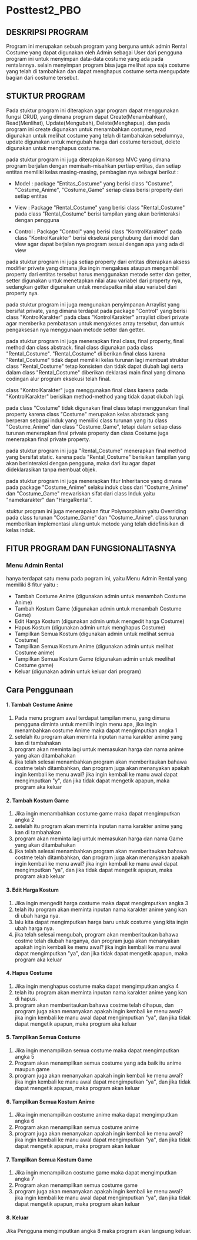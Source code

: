 # Posttest2_PBO
## DESKRIPSI PROGRAM
Program ini merupakan sebuah program yang berguna untuk admin Rental Costume yang dapat digunakan oleh Admin sebagai User dari pengguna program ini untuk menyimpan data-data costume yang ada pada rentalannya. selain menyimpan program bisa juga melihat apa saja costume yang telah di tambahkan dan dapat menghapus costume serta mengupdate bagian dari costume tersebut.
## STUKTUR PROGRAM
Pada stuktur program ini diterapkan agar program dapat menggunakan fungsi CRUD, yang dimana program dapat Create(Menambahkan), Read(Menlihat), Update(Mengubah), Delete(Menghapus). dan pada program ini create digunakan untuk menambahkan costume, read digunakan untuk melihat costume yang telah di tambahakan sebelumnya, update digunakan untuk mengubah harga dari costume tersebut, delete digunakan untuk menghapus costume.

pada stuktur program ini juga diterapkan Konsep MVC yang dimana program berjalan dengan memisah-misahkan pertiap entitas, dan setiap entitas memiliki kelas masing-masing, pembagian nya sebagai berikut :

- Model : package "Entitas_Costume" yang berisi class "Costume", "Costume_Anime", "Costume_Game" seriap class berisi property dari setiap entitas

- View : Package "Rental_Costume" yang berisi class "Rental_Costume" pada class "Rental_Costume" berisi tampilan yang akan berinteraksi dengan pengguna
  
- Control : Package "Control" yang berisi class "KontrolKarakter" pada class "KontrolKarakter" berisi eksekusi penghubung dari model dan view agar dapat berjalan nya program sesuai dengan apa yang ada di view

pada stuktur program ini juga setiap property dari entitas diterapkan aksess modifier privete yang dimana jika ingin mengakses ataupun mengambil property dari entitas tersebut harus menggunakan metode setter dan getter, setter digunakan untuk menetapkan nilai atau variabel dari property nya, sedangkan getter digunakan untuk mendapatka nilai atau variabel dari property nya.

pada stuktur program ini juga mengunakan penyimpanan Arraylist yang bersifat private, yang dimana terdapat pada package  "Control" yang berisi class "KontrolKarakter" pada class "KontrolKarakter" arraylist diberi private agar memberika pembatasan untuk mengakses array tersebut, dan untuk pengaksesan nya menggunaan metode setter dan getter.

pada stuktur program ini juga menerapkan final class, final property, final method dan class abstrack.
final class digunakan pada class "Rental_Costume". "Rental_Costume" di berikan final class karena "Rental_Costume" tidak dapat memiliki kelas turunan lagi membuat struktur class "Rental_Costume" tetap konsisten dan tidak dapat diubah lagi serta dalam class "Rental_Costume" diberikan deklarasi main final yang dimana codingan alur program eksekusi telah final. 

class "KontrolKarakter" juga menggunakan final class karena pada "KontrolKarakter" berisikan method-method yang tidak dapat diubah lagi.

pada class "Costume" tidak digunakan final class tetapi menggunakan final property karena class "Costume" merupakan kelas abstarack yang berperan sebagai induk yang memiliki class turunan yang itu class "Costume_Anime" dan class "Costume_Game", tetapi dalam setiap class turunan menerapkan final private property dan class Costume juga menerapkan final private property.


pada stuktur program ini juga "Rental_Costume" menerapkan final method yang bersifat static. karena pada "Rental_Costume" berisikan tampilan yang akan berinteraksi dengan pengguna, maka dari itu agar dapat dideklarasikan tanpa membuat objek.


pada stuktur program ini juga menerapkan fitur Inheritance yang dimana pada package "Costume_Anime" selaku induk class dari "Costume_Anime" dan "Costume_Game" mewariskan sifat dari class Induk yaitu "namekarakter" dan "HargaRental".


stuktur program ini juga menerapakan fitur Polymorphism yaitu Overriding pada class turunan "Costume_Game" dan "Costume_Anime". class turunan memberikan implementasi ulang untuk metode yang telah didefinisikan di kelas induk.

## FITUR PROGRAM DAN FUNGSIONALITASNYA
### Menu Admin Rental
hanya terdapat satu menu pada pogram ini, yaitu Menu Admin Rental yang memiliki 8 fitur yaitu :

- Tambah Costume Anime (digunakan admin untuk menambah Costume Anime)
- Tambah Kostum Game (digunakan admin untuk menambah Costume Game)
- Edit Harga Kostum (digunakan admin untuk mengedit harga Costume)
- Hapus Kostum (digunakan admin untuk menghapus Costume)
- Tampilkan Semua Kostum (digunakan admin untuk melihat semua Costume)
- Tampilkan Semua Kostum Anime (digunakan admin untuk melihat Costume anime)
- Tampilkan Semua Kostum Game (digunakan admin untuk meelihat Costume game)
- Keluar (digunakan admin untuk keluar dari program)

## Cara Penggunaan 
#### 1. Tambah Costume Anime
1. Pada menu program awal terdapat tampilan menu, yang dimana pengguna diminta untuk memilih ingin menu apa, jika ingin menambahkan costume Anime maka dapat mengimputkan angka 1
2. setelah itu program akan meminta inputan nama karakter anime yang kan di tambahakan
3. program akan meminta lagi untuk memasukan harga dan nama anime yang akan ditambahakan
4. jika telah selesai menambahkan program akan memberitaukan bahawa costme telah ditambahkan, dan program juga akan menanyakan apakah ingin kembali ke menu awal? jika ingin kembali ke manu awal dapat mengimputkan "y", dan jika tidak dapat mengetik apapun, maka program aka keluar
#### 2. Tambah Kostum Game
1. Jika ingin menambahkan costume game maka dapat mengimputkan angka 2
2. setelah itu program akan meminta inputan nama karakter anime yang kan di tambahakan
3. program akan meminta lagi untuk memasukan harga dan nama Game yang akan ditambahakan
4. jika telah selesai menambahkan program akan memberitaukan bahawa costme telah ditambahkan, dan program juga akan menanyakan apakah ingin kembali ke menu awal? jika ingin kembali ke manu awal dapat mengimputkan "ya", dan jika tidak dapat mengetik apapun, maka program akab keluar
#### 3. Edit Harga Kostum 
1. Jika ingin mengedit harga costume maka dapat mengimputkan angka 3
2. telah itu program akan meminta inputan nama karakter anime yang kan di ubah harga nya.
3. lalu kita dapat mengimputkan harga baru untuk costume yang kita ingin ubah harga nya.
4. jika telah selesai mengubah, program akan memberitaukan bahawa costme telah diubah harganya, dan program juga akan menanyakan apakah ingin kembali ke menu awal? jika ingin kembali ke manu awal dapat mengimputkan "ya", dan jika tidak dapat mengetik apapun, maka program aka keluar
#### 4. Hapus Costume
1. Jika ingin menghapus costume maka dapat mengimputkan angka 4
2. telah itu program akan meminta inputan nama karakter anime yang kan di hapus.
3. program akan memberitaukan bahawa costme telah dihapus, dan program juga akan menanyakan apakah ingin kembali ke menu awal? jika ingin kembali ke manu awal dapat mengimputkan "ya", dan jika tidak dapat mengetik apapun, maka program aka keluar
#### 5. Tampilkan Semua Costume
1. Jika ingin menampilkan semua costume maka dapat mengimputkan angka 5
2. Program akan menampilkan semua costume yang ada baik itu anime maupun game
3. program juga akan menanyakan apakah ingin kembali ke menu awal? jika ingin kembali ke manu awal dapat mengimputkan "ya", dan jika tidak dapat mengetik apapun, maka program akan keluar
#### 6. Tampilkan Semua Kostum Anime
1. Jika ingin menampilkan costume anime maka dapat mengimputkan angka 6
2. Program akan menampilkan semua costume anime
3. program juga akan menanyakan apakah ingin kembali ke menu awal? jika ingin kembali ke manu awal dapat mengimputkan "ya", dan jika tidak dapat mengetik apapun, maka program akan keluar
#### 7. Tampilkan Semua Kostum Game
1. Jika ingin menampilkan costume game maka dapat mengimputkan angka 7
2. Program akan menampilkan semua costume game
3. program juga akan menanyakan apakah ingin kembali ke menu awal? jika ingin kembali ke manu awal dapat mengimputkan "ya", dan jika tidak dapat mengetik apapun, maka program akan keluar
#### 8. Keluar 
Jika Pengguna mengimputkan angka 8 maka program akan langsung keluar.


